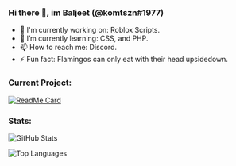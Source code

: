 ### Hi there 👋, im Baljeet (@komtszn#1977)

- 🔭 I'm currently working on: Roblox Scripts.
- 🌱 I’m currently learning: CSS, and PHP.
- 📫 How to reach me: Discord.
- ⚡ Fun fact: Flamingos can only eat with their head upsidedown.

### Current Project:

[![ReadMe Card](https://github-readme-stats.vercel.app/api/pin/?username=3xq&repo=Boombox_GUI&show_owner=true&theme=dark)](https://github.com/anuraghazra/github-readme-stats)

### Stats:

![GitHub Stats](https://github-readme-stats.vercel.app/api?username=3xq&show_icons=true&theme=dark)

![Top Languages](https://github-readme-stats.vercel.app/api/top-langs/?username=3xq&theme=dark&layout=compact)
